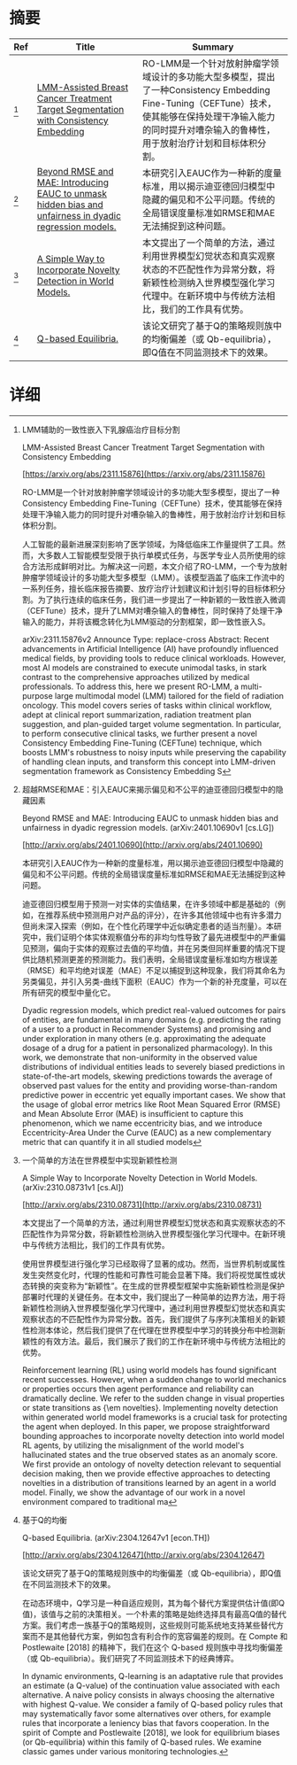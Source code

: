 # 摘要

| Ref | Title | Summary |
| --- | --- | --- |
| [^1] | [LMM-Assisted Breast Cancer Treatment Target Segmentation with Consistency Embedding](https://arxiv.org/abs/2311.15876) | RO-LMM是一个针对放射肿瘤学领域设计的多功能大型多模型，提出了一种Consistency Embedding Fine-Tuning（CEFTune）技术，使其能够在保持处理干净输入能力的同时提升对嘈杂输入的鲁棒性，用于放射治疗计划和目标体积分割。 |
| [^2] | [Beyond RMSE and MAE: Introducing EAUC to unmask hidden bias and unfairness in dyadic regression models.](http://arxiv.org/abs/2401.10690) | 本研究引入EAUC作为一种新的度量标准，用以揭示迪亚德回归模型中隐藏的偏见和不公平问题。传统的全局错误度量标准如RMSE和MAE无法捕捉到这种问题。 |
| [^3] | [A Simple Way to Incorporate Novelty Detection in World Models.](http://arxiv.org/abs/2310.08731) | 本文提出了一个简单的方法，通过利用世界模型幻觉状态和真实观察状态的不匹配性作为异常分数，将新颖性检测纳入世界模型强化学习代理中。在新环境中与传统方法相比，我们的工作具有优势。 |
| [^4] | [Q-based Equilibria.](http://arxiv.org/abs/2304.12647) | 该论文研究了基于Q的策略规则族中的均衡偏差（或 Qb-equilibria），即Q值在不同监测技术下的效果。 |

# 详细

[^1]: LMM辅助的一致性嵌入下乳腺癌治疗目标分割

    LMM-Assisted Breast Cancer Treatment Target Segmentation with Consistency Embedding

    [https://arxiv.org/abs/2311.15876](https://arxiv.org/abs/2311.15876)

    RO-LMM是一个针对放射肿瘤学领域设计的多功能大型多模型，提出了一种Consistency Embedding Fine-Tuning（CEFTune）技术，使其能够在保持处理干净输入能力的同时提升对嘈杂输入的鲁棒性，用于放射治疗计划和目标体积分割。

    

    人工智能的最新进展深刻影响了医学领域，为降低临床工作量提供了工具。然而，大多数人工智能模型受限于执行单模式任务，与医学专业人员所使用的综合方法形成鲜明对比。为解决这一问题，本文介绍了RO-LMM，一个专为放射肿瘤学领域设计的多功能大型多模型（LMM）。该模型涵盖了临床工作流中的一系列任务，擅长临床报告摘要、放疗治疗计划建议和计划引导的目标体积分割。为了执行连续的临床任务，我们进一步提出了一种新颖的一致性嵌入微调（CEFTune）技术，提升了LMM对嘈杂输入的鲁棒性，同时保持了处理干净输入的能力，并将该概念转化为LMM驱动的分割框架，即一致性嵌入S。

    arXiv:2311.15876v2 Announce Type: replace-cross  Abstract: Recent advancements in Artificial Intelligence (AI) have profoundly influenced medical fields, by providing tools to reduce clinical workloads. However, most AI models are constrained to execute unimodal tasks, in stark contrast to the comprehensive approaches utilized by medical professionals. To address this, here we present RO-LMM, a multi-purpose large multimodal model (LMM) tailored for the field of radiation oncology. This model covers series of tasks within clinical workflow, adept at clinical report summarization, radiation treatment plan suggestion, and plan-guided target volume segmentation. In particular, to perform consecutive clinical tasks, we further present a novel Consistency Embedding Fine-Tuning (CEFTune) technique, which boosts LMM's robustness to noisy inputs while preserving the capability of handling clean inputs, and transform this concept into LMM-driven segmentation framework as Consistency Embedding S
    
[^2]: 超越RMSE和MAE：引入EAUC来揭示偏见和不公平的迪亚德回归模型中的隐藏因素

    Beyond RMSE and MAE: Introducing EAUC to unmask hidden bias and unfairness in dyadic regression models. (arXiv:2401.10690v1 [cs.LG])

    [http://arxiv.org/abs/2401.10690](http://arxiv.org/abs/2401.10690)

    本研究引入EAUC作为一种新的度量标准，用以揭示迪亚德回归模型中隐藏的偏见和不公平问题。传统的全局错误度量标准如RMSE和MAE无法捕捉到这种问题。

    

    迪亚德回归模型用于预测一对实体的实值结果，在许多领域中都是基础的（例如，在推荐系统中预测用户对产品的评分），在许多其他领域中也有许多潜力但尚未深入探索（例如，在个性化药理学中近似确定患者的适当剂量）。本研究中，我们证明个体实体观察值分布的非均匀性导致了最先进模型中的严重偏见预测，偏向于实体的观察过去值的平均值，并在另类但同样重要的情况下提供比随机预测更差的预测能力。我们表明，全局错误度量标准如均方根误差（RMSE）和平均绝对误差（MAE）不足以捕捉到这种现象，我们将其命名为另类偏见，并引入另类-曲线下面积（EAUC）作为一个新的补充度量，可以在所有研究的模型中量化它。

    Dyadic regression models, which predict real-valued outcomes for pairs of entities, are fundamental in many domains (e.g. predicting the rating of a user to a product in Recommender Systems) and promising and under exploration in many others (e.g. approximating the adequate dosage of a drug for a patient in personalized pharmacology). In this work, we demonstrate that non-uniformity in the observed value distributions of individual entities leads to severely biased predictions in state-of-the-art models, skewing predictions towards the average of observed past values for the entity and providing worse-than-random predictive power in eccentric yet equally important cases. We show that the usage of global error metrics like Root Mean Squared Error (RMSE) and Mean Absolute Error (MAE) is insufficient to capture this phenomenon, which we name eccentricity bias, and we introduce Eccentricity-Area Under the Curve (EAUC) as a new complementary metric that can quantify it in all studied models
    
[^3]: 一个简单的方法在世界模型中实现新颖性检测

    A Simple Way to Incorporate Novelty Detection in World Models. (arXiv:2310.08731v1 [cs.AI])

    [http://arxiv.org/abs/2310.08731](http://arxiv.org/abs/2310.08731)

    本文提出了一个简单的方法，通过利用世界模型幻觉状态和真实观察状态的不匹配性作为异常分数，将新颖性检测纳入世界模型强化学习代理中。在新环境中与传统方法相比，我们的工作具有优势。

    

    使用世界模型进行强化学习已经取得了显著的成功。然而，当世界机制或属性发生突然变化时，代理的性能和可靠性可能会显著下降。我们将视觉属性或状态转换的突变称为“新颖性”。在生成的世界模型框架中实施新颖性检测是保护部署时代理的关键任务。在本文中，我们提出了一种简单的边界方法，用于将新颖性检测纳入世界模型强化学习代理中，通过利用世界模型幻觉状态和真实观察状态的不匹配性作为异常分数。首先，我们提供了与序列决策相关的新颖性检测本体论，然后我们提供了在代理在世界模型中学习的转换分布中检测新颖性的有效方法。最后，我们展示了我们的工作在新环境中与传统方法相比的优势。

    Reinforcement learning (RL) using world models has found significant recent successes. However, when a sudden change to world mechanics or properties occurs then agent performance and reliability can dramatically decline. We refer to the sudden change in visual properties or state transitions as {\em novelties}. Implementing novelty detection within generated world model frameworks is a crucial task for protecting the agent when deployed. In this paper, we propose straightforward bounding approaches to incorporate novelty detection into world model RL agents, by utilizing the misalignment of the world model's hallucinated states and the true observed states as an anomaly score. We first provide an ontology of novelty detection relevant to sequential decision making, then we provide effective approaches to detecting novelties in a distribution of transitions learned by an agent in a world model. Finally, we show the advantage of our work in a novel environment compared to traditional ma
    
[^4]: 基于Q的均衡

    Q-based Equilibria. (arXiv:2304.12647v1 [econ.TH])

    [http://arxiv.org/abs/2304.12647](http://arxiv.org/abs/2304.12647)

    该论文研究了基于Q的策略规则族中的均衡偏差（或 Qb-equilibria），即Q值在不同监测技术下的效果。

    

    在动态环境中，Q学习是一种自适应规则，其为每个替代方案提供估计值(即Q值)，该值与之前的决策相关。一个朴素的策略是始终选择具有最高Q值的替代方案。我们考虑一族基于Q的策略规则，这些规则可能系统地支持某些替代方案而不是其他替代方案，例如包含有利合作的宽容偏差的规则。在 Compte 和 Postlewaite [2018] 的精神下，我们在这个 Q-based 规则族中寻找均衡偏差（或 Qb-equilibria）。我们研究了不同监测技术下的经典博弈。

    In dynamic environments, Q-learning is an adaptative rule that provides an estimate (a Q-value) of the continuation value associated with each alternative. A naive policy consists in always choosing the alternative with highest Q-value. We consider a family of Q-based policy rules that may systematically favor some alternatives over others, for example rules that incorporate a leniency bias that favors cooperation. In the spirit of Compte and Postlewaite [2018], we look for equilibrium biases (or Qb-equilibria) within this family of Q-based rules. We examine classic games under various monitoring technologies.
    

